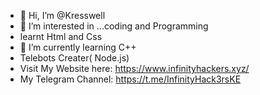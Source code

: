 - 👋 Hi, I’m @Kresswell
- 👀 I’m interested in ...coding and Programming
- learnt Html and Css
- 🌱 I’m currently learning C++
- Telebots Creater( Node.js)
- Visit My Website here: https://www.infinityhackers.xyz/
- My Telegram Channel: https://t.me/InfinityHack3rsKE 

<!---
Kresswell/Kresswell is a ✨ special ✨ repository because its `README.md` (this file) appears on your GitHub profile.
You can click the Preview link to take a look at your changes.
--->
